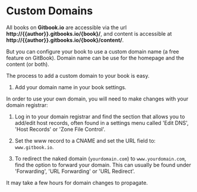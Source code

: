 # Custom Domains

All books on **Gitbook.io** are accessible via the url **http://{{author}}.gitbooks.io/{book}/**, and content is accessible at **http://{{author}}.gitbooks.io/{book}/content/**.

But you can configure your book to use a custom domain name (a free feature on GitBook). Domain name can be use for the homepage and the content (or both).

The process to add a custom domain to your book is easy.

1. Add your domain name in your book settings.

In order to use your own domain, you will need to make changes with your domain registrar:

1. Log in to your domain registrar and find the section that allows you to add/edit host records, often found in a settings menu called 'Edit DNS', 'Host Records' or 'Zone File Control'.

2. Set the www record to a CNAME and set the URL field to: ```www.gitbook.io```.

3. To redirect the naked domain (`yourdomain.com`) to `www.yourdomain.com`, find the option to forward your domain. This can usually be found under 'Forwarding', 'URL Forwarding' or 'URL Redirect'.


It may take a few hours for domain changes to propagate.
